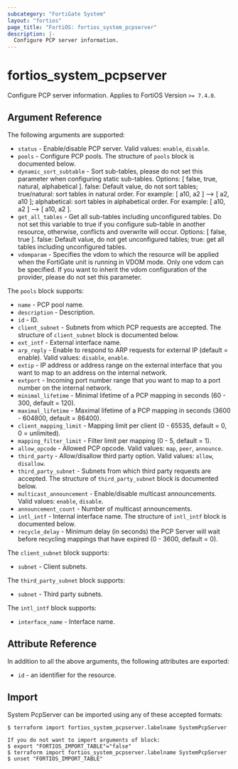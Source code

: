 ```yaml
---
subcategory: "FortiGate System"
layout: "fortios"
page_title: "FortiOS: fortios_system_pcpserver"
description: |-
  Configure PCP server information.
---
```


# fortios_system_pcpserver
Configure PCP server information. Applies to FortiOS Version `>= 7.4.0`.

## Argument Reference

The following arguments are supported:

* `status` - Enable/disable PCP server. Valid values: `enable`, `disable`.
* `pools` - Configure PCP pools. The structure of `pools` block is documented below.
* `dynamic_sort_subtable` - Sort sub-tables, please do not set this parameter when configuring static sub-tables. Options: [ false, true, natural, alphabetical ]. false: Default value, do not sort tables; true/natural: sort tables in natural order. For example: [ a10, a2 ] --> [ a2, a10 ]; alphabetical: sort tables in alphabetical order. For example: [ a10, a2 ] --> [ a10, a2 ].
* `get_all_tables` - Get all sub-tables including unconfigured tables. Do not set this variable to true if you configure sub-table in another resource, otherwise, conflicts and overwrite will occur. Options: [ false, true ]. false: Default value, do not get unconfigured tables; true: get all tables including unconfigured tables. 
* `vdomparam` - Specifies the vdom to which the resource will be applied when the FortiGate unit is running in VDOM mode. Only one vdom can be specified. If you want to inherit the vdom configuration of the provider, please do not set this parameter.

The `pools` block supports:

* `name` - PCP pool name.
* `description` - Description.
* `id` - ID.
* `client_subnet` - Subnets from which PCP requests are accepted. The structure of `client_subnet` block is documented below.
* `ext_intf` - External interface name.
* `arp_reply` - Enable to respond to ARP requests for external IP (default = enable). Valid values: `disable`, `enable`.
* `extip` - IP address or address range on the external interface that you want to map to an address on the internal network.
* `extport` - Incoming port number range that you want to map to a port number on the internal network.
* `minimal_lifetime` - Minimal lifetime of a PCP mapping in seconds (60 - 300, default = 120).
* `maximal_lifetime` - Maximal lifetime of a PCP mapping in seconds (3600 - 604800, default = 86400).
* `client_mapping_limit` - Mapping limit per client (0 - 65535, default = 0, 0 = unlimited).
* `mapping_filter_limit` - Filter limit per mapping (0 - 5, default = 1).
* `allow_opcode` - Allowed PCP opcode. Valid values: `map`, `peer`, `announce`.
* `third_party` - Allow/disallow third party option. Valid values: `allow`, `disallow`.
* `third_party_subnet` - Subnets from which third party requests are accepted. The structure of `third_party_subnet` block is documented below.
* `multicast_announcement` - Enable/disable multicast announcements. Valid values: `enable`, `disable`.
* `announcement_count` - Number of multicast announcements.
* `intl_intf` - Internal interface name. The structure of `intl_intf` block is documented below.
* `recycle_delay` - Minimum delay (in seconds) the PCP Server will wait before recycling mappings that have expired (0 - 3600, default = 0).

The `client_subnet` block supports:

* `subnet` - Client subnets.

The `third_party_subnet` block supports:

* `subnet` - Third party subnets.

The `intl_intf` block supports:

* `interface_name` - Interface name.


## Attribute Reference

In addition to all the above arguments, the following attributes are exported:
* `id` - an identifier for the resource.

## Import

System PcpServer can be imported using any of these accepted formats:
```
$ terraform import fortios_system_pcpserver.labelname SystemPcpServer

If you do not want to import arguments of block:
$ export "FORTIOS_IMPORT_TABLE"="false"
$ terraform import fortios_system_pcpserver.labelname SystemPcpServer
$ unset "FORTIOS_IMPORT_TABLE"
```
